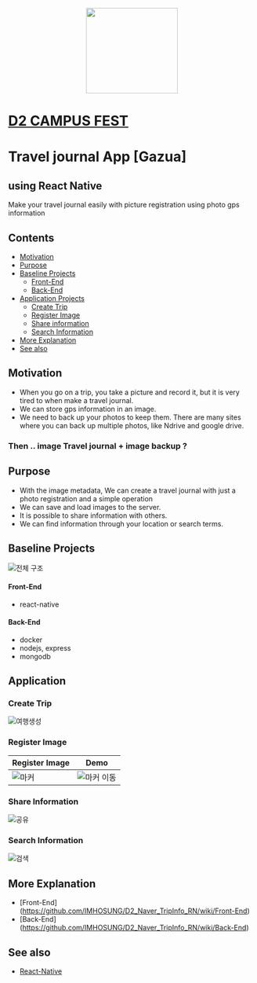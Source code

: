 <p align="center">
<img src="https://github.com/IMHOSUNG/D2_Naver_TripInfo_RN/blob/master/src/assets/logo.png" width="187" height="174"/>
</p>


# [D2 CAMPUS FEST ](http://d2campusfest.kr/7th/) 

#   Travel journal App  [Gazua]
## using React Native
Make your travel journal easily with picture registration using photo gps information

## Contents
- [Motivation](#motivation)
- [Purpose](#purpose)
- [Baseline Projects](#baseline-projects)
  - [Front-End](#front-end)
  - [Back-End](#back-end)
- [Application Projects](#application-projects)
  - [Create Trip](#create-trip)
  - [Register Image](#register-image)
  - [Share information](#share-information)
  - [Search Information](#search-information)
- [More Explanation](#more-explanation)
- [See also](#see-also)

## Motivation

-   When you go on a trip, you take a picture and record it, but it is very tired to when make a travel journal.
-  We can store gps information in an image.
-  We need to back up your photos to keep them. There are many sites where you can back up multiple photos, like Ndrive and google drive.

### Then ..   image Travel journal + image backup ?

## Purpose
-   With the image metadata, We can create a travel journal with just a photo registration and a simple operation
-  We can save and load images to the server.
-  It is possible to share information with others.
-   We can find information through your location or search terms.

## Baseline Projects
![전체 구조](https://github.com/IMHOSUNG/D2_Naver_TripInfo_RN/blob/master/Example/model.JPG)
#### Front-End
- react-native
#### Back-End
- docker
- nodejs, express
- mongodb

## Application

### Create Trip
![여행생성](https://github.com/IMHOSUNG/D2_Naver_TripInfo_RN/blob/master/Example/createtrip.gif)

### Register Image
| Register Image | Demo |
| ---- | ---- |
|![마커](https://github.com/IMHOSUNG/D2_Naver_TripInfo_RN/blob/master/Example/markeradd.gif)|![마커 이동](https://github.com/IMHOSUNG/D2_Naver_TripInfo_RN/blob/master/Example/marker.gif)|

### Share Information
![공유](https://github.com/IMHOSUNG/D2_Naver_TripInfo_RN/blob/master/Example/share.gif)

### Search Information
![검색](https://github.com/IMHOSUNG/D2_Naver_TripInfo_RN/blob/master/Example/search.gif)

## More Explanation

- [Front-End] (https://github.com/IMHOSUNG/D2_Naver_TripInfo_RN/wiki/Front-End)
- [Back-End] (https://github.com/IMHOSUNG/D2_Naver_TripInfo_RN/wiki/Back-End)

## See also

- [React-Native](https://facebook.github.io/react-native/)

